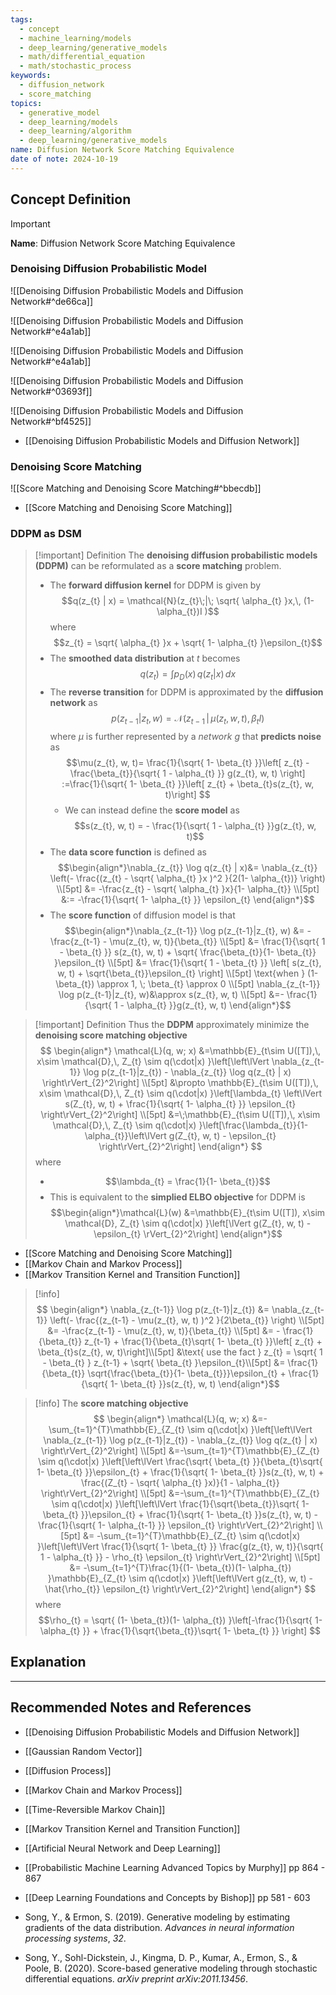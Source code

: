 ```yaml
---
tags:
  - concept
  - machine_learning/models
  - deep_learning/generative_models
  - math/differential_equation
  - math/stochastic_process
keywords:
  - diffusion_network
  - score_matching
topics:
  - generative_model
  - deep_learning/models
  - deep_learning/algorithm
  - deep_learning/generative_models
name: Diffusion Network Score Matching Equivalence
date of note: 2024-10-19
---
```


## Concept Definition

>[!important]
>**Name**: Diffusion Network Score Matching Equivalence

### Denoising Diffusion Probabilistic Model

![[Denoising Diffusion Probabilistic Models and Diffusion Network#^de66ca]]


![[Denoising Diffusion Probabilistic Models and Diffusion Network#^e4a1ab]]

![[Denoising Diffusion Probabilistic Models and Diffusion Network#^e4a1ab]]

![[Denoising Diffusion Probabilistic Models and Diffusion Network#^03693f]]


![[Denoising Diffusion Probabilistic Models and Diffusion Network#^bf4525]]

- [[Denoising Diffusion Probabilistic Models and Diffusion Network]]

### Denoising Score Matching

![[Score Matching and Denoising Score Matching#^bbecdb]]

- [[Score Matching and Denoising Score Matching]]

### DDPM as DSM

>[!important] Definition
>The **denoising diffusion probabilistic models (DDPM)** can be reformulated as a **score matching** problem.
>
>- The **forward diffusion kernel** for DDPM is given by $$q(z_{t} | x) = \mathcal{N}(z_{t}\;|\; \sqrt{ \alpha_{t} }x,\, (1-\alpha_{t})I )$$ where $$z_{t} = \sqrt{ \alpha_{t} }x + \sqrt{ 1- \alpha_{t} }\epsilon_{t}$$
>- The **smoothed data distribution** at $t$ becomes $$q(z_{t}) = \int p_{D}(x)\,q(z_{t}|x)\,dx$$
>- The **reverse transition** for DDPM is approximated by the **diffusion network** as $$p(z_{t-1}|z_{t}, w) = \mathcal{N}(z_{t-1}\,|\, \mu(z_{t}, w, t),\, \beta_{t}I)$$ where $\mu$ is further represented by a *network* $g$ that **predicts noise** as $$\mu(z_{t}, w, t)= \frac{1}{\sqrt{ 1- \beta_{t} }}\left[ z_{t} - \frac{\beta_{t}}{\sqrt{ 1 - \alpha_{t} }}  g(z_{t}, w, t) \right] :=\frac{1}{\sqrt{ 1- \beta_{t} }}\left[ z_{t} + \beta_{t}s(z_{t}, w, t)\right] $$ 
>	- We can instead define the **score model** as $$s(z_{t}, w, t) = - \frac{1}{\sqrt{ 1 - \alpha_{t} }}g(z_{t}, w, t)$$
>- The **data score function** is defined as $$\begin{align*}\nabla_{z_{t}} \log q(z_{t} |  x)&= \nabla_{z_{t}} \left(- \frac{(z_{t} -  \sqrt{ \alpha_{t} }x )^2 }{2(1- \alpha_{t})} \right) \\[5pt] &= -\frac{z_{t} -  \sqrt{ \alpha_{t} }x}{1- \alpha_{t}} \\[5pt] &:= -\frac{1}{\sqrt{ 1- \alpha_{t} }} \epsilon_{t} \end{align*}$$ 
>- The **score function** of diffusion model is that $$\begin{align*}\nabla_{z_{t-1}} \log p(z_{t-1}|z_{t}, w) &= - \frac{z_{t-1} - \mu(z_{t}, w, t)}{\beta_{t}} \\[5pt] &= \frac{1}{\sqrt{ 1 - \beta_{t} }} s(z_{t}, w, t) + \sqrt{ \frac{\beta_{t}}{1- \beta_{t}} }\epsilon_{t} \\[5pt]  &= \frac{1}{\sqrt{ 1 - \beta_{t} }} \left[  s(z_{t}, w, t) + \sqrt{\beta_{t}}\epsilon_{t} \right]  \\[5pt] \text{when }  (1-\beta_{t}) \approx 1, \; \beta_{t} \approx 0 \\[5pt]  \nabla_{z_{t-1}} \log p(z_{t-1}|z_{t}, w)&\approx s(z_{t}, w, t) \\[5pt] &=- \frac{1}{\sqrt{ 1 - \alpha_{t} }}g(z_{t}, w, t) \end{align*}$$ 

>[!important] Definition
>Thus the **DDPM** approximately minimize the **denoising score matching objective**
>$$
>\begin{align*}
>\mathcal{L}(q, w; x) &=\mathbb{E}_{t\sim U([T]),\, x\sim \mathcal{D},\, Z_{t} \sim q(\cdot|x) }\left[\left\lVert  \nabla_{z_{t-1}} \log p(z_{t-1}|z_{t}) - \nabla_{z_{t}} \log q(z_{t} |  x)   \right\rVert_{2}^2\right]  \\[5pt] 
>&\propto \mathbb{E}_{t\sim U([T]),\, x\sim \mathcal{D},\, Z_{t} \sim q(\cdot|x) }\left[\lambda_{t} \left\lVert  s(Z_{t}, w, t)  + \frac{1}{\sqrt{ 1- \alpha_{t} }} \epsilon_{t}   \right\rVert_{2}^2\right]  \\[5pt] 
>&=\;\mathbb{E}_{t\sim U([T]),\, x\sim \mathcal{D},\, Z_{t} \sim q(\cdot|x) }\left[\frac{\lambda_{t}}{1-\alpha_{t}}\left\lVert  g(Z_{t}, w, t)  -  \epsilon_{t}   \right\rVert_{2}^2\right] \end{align*}
>$$
>where
>- $$\lambda_{t} = \frac{1}{1- \beta_{t}}$$
>- This is equivalent to the **simplied ELBO objective** for DDPM is $$\begin{align*}\mathcal{L}(w) &=\mathbb{E}_{t\sim U([T]), x\sim \mathcal{D}, Z_{t} \sim q(\cdot|x) }\left[\lVert g(Z_{t}, w, t) - \epsilon_{t} \rVert_{2}^2\right]  \end{align*}$$  

- [[Score Matching and Denoising Score Matching]]
- [[Markov Chain and Markov Process]]
- [[Markov Transition Kernel and Transition Function]]

>[!info]
> $$
> \begin{align*}
> \nabla_{z_{t-1}} \log p(z_{t-1}|z_{t}) &= \nabla_{z_{t-1}} \left(- \frac{(z_{t-1} -  \mu(z_{t}, w, t) )^2 }{2\beta_{t}} \right) \\[5pt] 
> &= -\frac{z_{t-1} -  \mu(z_{t}, w, t)}{\beta_{t}} \\[5pt] 
> &= - \frac{1}{\beta_{t}} z_{t-1} + \frac{1}{\beta_{t}\sqrt{ 1- \beta_{t} }}\left[ z_{t} + \beta_{t}s(z_{t}, w, t)\right]\\[5pt] 
> &\text{ use the fact } z_{t} = \sqrt{ 1 - \beta_{t} } z_{t-1} + \sqrt{ \beta_{t} }\epsilon_{t}\\[5pt] 
> &= \frac{1}{\beta_{t}} \sqrt{\frac{\beta_{t}}{1- \beta_{t}}}\epsilon_{t} + \frac{1}{\sqrt{ 1- \beta_{t} }}s(z_{t}, w, t)
>  \end{align*}$$ 



>[!info]
>The **score matching objective**
>$$
>\begin{align*}
>\mathcal{L}(q, w; x) &=-\sum_{t=1}^{T}\mathbb{E}_{Z_{t} \sim q(\cdot|x) }\left[\left\lVert  \nabla_{z_{t-1}} \log p(z_{t-1}|z_{t}) - \nabla_{z_{t}} \log q(z_{t} |  x)   \right\rVert_{2}^2\right]  \\[5pt] 
>&=-\sum_{t=1}^{T}\mathbb{E}_{Z_{t} \sim q(\cdot|x) }\left[\left\lVert  \frac{\sqrt{ \beta_{t} }}{\beta_{t}\sqrt{ 1- \beta_{t} }}\epsilon_{t} + \frac{1}{\sqrt{ 1- \beta_{t} }}s(z_{t}, w, t) + \frac{(Z_{t} - \sqrt{ \alpha_{t} }x)}{1 - \alpha_{t}}   \right\rVert_{2}^2\right]  \\[5pt]
>&=-\sum_{t=1}^{T}\mathbb{E}_{Z_{t} \sim q(\cdot|x) }\left[\left\lVert  \frac{1}{\sqrt{\beta_{t}}\sqrt{ 1- \beta_{t} }}\epsilon_{t} + \frac{1}{\sqrt{ 1- \beta_{t} }}s(z_{t}, w, t)  -\frac{1}{\sqrt{ 1- \alpha_{t-1} }} \epsilon_{t}  \right\rVert_{2}^2\right]  \\[5pt]
>&= -\sum_{t=1}^{T}\mathbb{E}_{Z_{t} \sim q(\cdot|x) }\left[\left\lVert \frac{1}{\sqrt{ 1- \beta_{t} }} \frac{g(z_{t}, w, t)}{\sqrt{ 1 - \alpha_{t} }}  - \rho_{t} \epsilon_{t}  \right\rVert_{2}^2\right]  \\[5pt]
>&= -\sum_{t=1}^{T}\frac{1}{(1- \beta_{t})(1- \alpha_{t}) }\mathbb{E}_{Z_{t} \sim q(\cdot|x) }\left[\left\lVert  g(z_{t}, w, t)  - \hat{\rho_{t}} \epsilon_{t}  \right\rVert_{2}^2\right]  
>\end{align*}
>$$
>where $$\rho_{t} = \sqrt{ (1- \beta_{t})(1- \alpha_{t})  }\left[-\frac{1}{\sqrt{ 1- \alpha_{t} }} +  \frac{1}{\sqrt{\beta_{t}}\sqrt{ 1- \beta_{t} }} \right] $$



## Explanation




-----------
##  Recommended Notes and References

- [[Denoising Diffusion Probabilistic Models and Diffusion Network]]


- [[Gaussian Random Vector]]
- [[Diffusion Process]]
- [[Markov Chain and Markov Process]]
- [[Time-Reversible Markov Chain]]
- [[Markov Transition Kernel and Transition Function]]
- [[Artificial Neural Network and Deep Learning]]


- [[Probabilistic Machine Learning Advanced Topics by Murphy]] pp 864 - 867
- [[Deep Learning Foundations and Concepts by Bishop]] pp 581 - 603
- Song, Y., & Ermon, S. (2019). Generative modeling by estimating gradients of the data distribution. _Advances in neural information processing systems_, _32_.
- Song, Y., Sohl-Dickstein, J., Kingma, D. P., Kumar, A., Ermon, S., & Poole, B. (2020). Score-based generative modeling through stochastic differential equations. _arXiv preprint arXiv:2011.13456_.